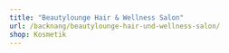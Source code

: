 ```yaml
---
title: "Beautylounge Hair & Wellness Salon"
url: /backnang/beautylounge-hair-und-wellness-salon/
shop: Kosmetik
---
```

